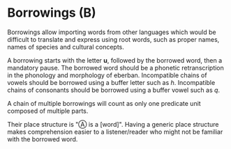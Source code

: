 # Borrowings (B)

Borrowings allow importing words from other languages which would be difficult
to translate and express using root words, such as proper names, names of
species and cultural concepts.

A borrowing starts with the letter **u**, followed by the borrowed word, then
a mandatory pause. The borrowed word should be a phonetic retranscription in
the phonology and morphology of eberban. Incompatible chains of vowels should be
borrowed using a buffer letter such as *h*. Incompatible chains of consonants
should be borrowed using a buffer vowel such as *q*.

A chain of multiple borrowings will count as only one predicate unit composed
of multiple parts.

Their place structure is "Ⓐ is a [word]". Having a generic place structure
makes comprehension easier to a listener/reader who might not be familiar with
the borrowed word.